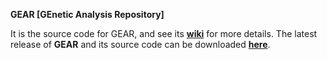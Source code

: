 **GEAR [GEnetic Analysis Repository]**

It is the source code for GEAR, and see its [**wiki**](https://github.com/gc5k/GEAR/wiki) for more details.
The latest release of **GEAR** and its source code can be downloaded [**here**](https://github.com/gc5k/GEAR/releases/latest).
